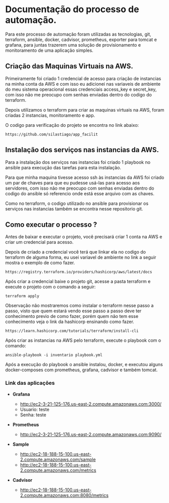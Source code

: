 # Documentação do processo de automação.


Para este processo de automação foram utilizadas as tecnologias, git, terraform, ansible, docker, cadvisor, prometheus, exporter para tomcat e grafana, para juntas trazerem uma solução de provisionamento e monitoramento de uma aplicação simples.


## Criação das Maquinas Virtuais na AWS.

Primeiramente foi criado 1 credencial de acesso para criação de instancias na minha conta da AWS e com isso eu adicionei nas variaveis de ambiente do meu sistema operacional essas credenciais access_key e secret_key, com isso não me preocupo com senhas enviadas dentro do codigo do terraform.

Depois utilizamos o terraform para criar as maquinas virtuais na AWS, foram criadas 2 instancias, monitoramento e app.

O codigo para verificação do projeto se encontra no link abaixo:

	https://github.com/silastiago/app_facilit 

## Instalação dos serviços nas instancias da AWS.

Para a instalação dos serviços nas instancias foi criado 1 playbook no ansible para execução das tarefas para esta instalação.

Para que minha maquina tivesse acesso ssh às instancias da AWS foi criado um par de chaves para que eu pudesse usá-las para acesso aos servidores, com isso não me preocupo com senhas enviadas dentro do codigo do ansible só referencio onde está esse arquivo com as chaves.

Como no terraform, o codigo utilizado  no ansible para provisionar os serviços nas instancias também se encontra nesse repositorio git.

## Como executar o processo ?

Antes de baixar e executar o projeto, você precisará criar 1 conta na AWS e criar um credencial para acesso.

Depois de criado a credencial você terá que linkar ela no codigo do terraform de alguma forma, eu usei variavel de ambiente no link a seguir mostra o exemplo de como fazer.

	https://registry.terraform.io/providers/hashicorp/aws/latest/docs 

Após criar a credencial baixe o projeto git, acesse a pasta terraform e execute o projeto com o comando a seguir:

	terraform apply

Observação não mostraremos como instalar o terraform nesse passo a passo, visto que quem estará vendo esse passo a passo deve ter conhecimento previo de como fazer, porém quem não tem esse conhecimento veja o link da hashicorp ensinando como fazer.

	https://learn.hashicorp.com/tutorials/terraform/install-cli

Após criar as instancias na AWS pelo terraform, execute o playbook com o comando:

	ansible-playbook -i inventario playbook.yml	
	
Após a execução do playbook o ansible instalou, docker, e executou alguns docker-composes com prometheus, grafana, cadvisor e também tomcat.

### Link das aplicações ###
 - **Grafana**
   - http://ec2-3-21-125-176.us-east-2.compute.amazonaws.com:3000/
   - Usuario: teste
   - Senha: teste

 - **Prometheus**
   - http://ec2-3-21-125-176.us-east-2.compute.amazonaws.com:9090/
 
 - **Sample**
   - http://ec2-18-188-15-100.us-east-2.compute.amazonaws.com/sample
   - http://ec2-18-188-15-100.us-east-2.compute.amazonaws.com/metrics
 
 - **Cadvisor**
   - http://ec2-18-188-15-100.us-east-2.compute.amazonaws.com:8080/metrics
  
